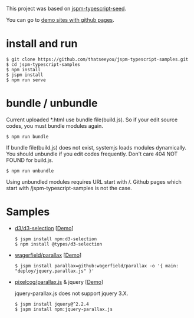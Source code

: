 This project was based on [jspm-typescript-seed](https://github.com/thatseeyou/jspm-typescript-seed/tree/master).

You can go to [demo sites with github pages](https://thatseeyou.github.io/jspm-typescript-samples/index.html).

# install and run

```
$ git clone https://github.com/thatseeyou/jspm-typescript-samples.git
$ cd jspm-typescript-samples
$ npm install
$ jspm install
$ npm run serve
```

# bundle / unbundle
Current uploaded *.html use bundle file(build.js). So if your edit source codes, you must bundle modules again.

```    
$ npm run bundle
```

If bundle file(build.js) does not exist, systemjs loads modules dynamically. You should unbundle if you edit codes frequently. Don't care 404 NOT FOUND for build.js.

```
$ npm run unbundle
```

Using unbundled modules requires URL start with /. Github pages which start with /jspm-typescript-samples is not the case.

# Samples
* [d3/d3-selection](https://github.com/d3/d3-selection) [[Demo](https://thatseeyou.github.io/jspm-typescript-samples/d3-selection.html)]

    ```
    $ jspm install npm:d3-selection
    $ npm install @types/d3-selection
    ```

* [wagerfield/parallax](https://github.com/wagerfield/parallax)
[[Demo](https://thatseeyou.github.io/jspm-typescript-samples/parallax.html)]

    ```
    $ jspm install parallax=github:wagerfield/parallax -o '{ main: "deploy/jquery.parallax.js" }'
    ```

* [pixelcog/parallax.js](https://github.com/pixelcog/parallax.js) & jquery
[[Demo](https://thatseeyou.github.io/jspm-typescript-samples/jquery-parallax.js.html)]

    jquery-parallax.js does not support jquery 3.X.

    ```
    $ jspm install jquery@^2.2.4
    $ jspm install npm:jquery-parallax.js
    ```
